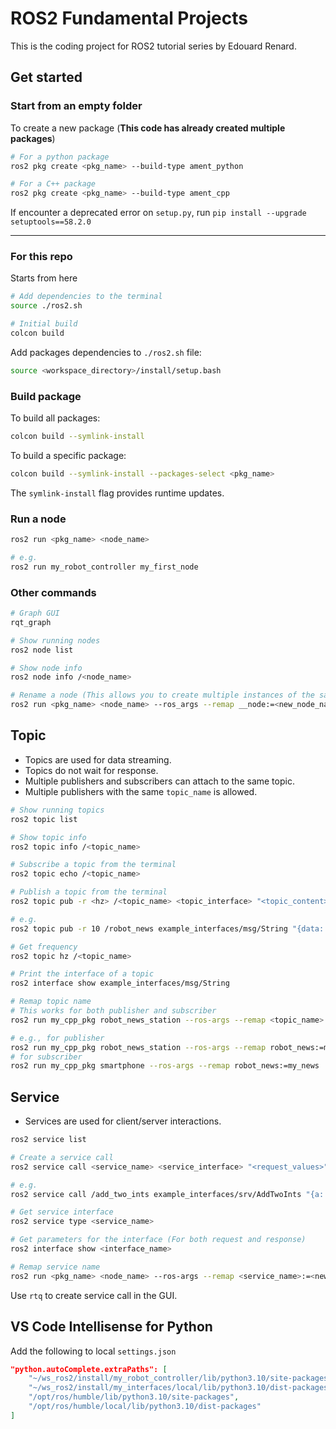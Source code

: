 # ROS2 Fundamental Projects

This is the coding project for ROS2 tutorial series by Edouard Renard.

## Get started

### Start from an empty folder

To create a new package (**This code has already created multiple packages**)

```bash
# For a python package
ros2 pkg create <pkg_name> --build-type ament_python

# For a C++ package
ros2 pkg create <pkg_name> --build-type ament_cpp
```

If encounter a deprecated error on `setup.py`, run `pip install --upgrade setuptools==58.2.0`

---

### For this repo

Starts from here

```bash
# Add dependencies to the terminal
source ./ros2.sh

# Initial build
colcon build
```

Add packages dependencies to `./ros2.sh` file:

```bash
source <workspace_directory>/install/setup.bash
```

### Build package

To build all packages:

```bash
colcon build --symlink-install
```

To build a specific package:

```bash
colcon build --symlink-install --packages-select <pkg_name>
```

The `symlink-install` flag provides runtime updates.

### Run a node

```bash
ros2 run <pkg_name> <node_name>

# e.g.
ros2 run my_robot_controller my_first_node
```

### Other commands

```bash
# Graph GUI
rqt_graph

# Show running nodes
ros2 node list

# Show node info
ros2 node info /<node_name>

# Rename a node (This allows you to create multiple instances of the same node)
ros2 run <pkg_name> <node_name> --ros_args --remap __node:=<new_node_name>
```

## Topic

- Topics are used for data streaming.
- Topics do not wait for response.
- Multiple publishers and subscribers can attach to the same topic.
- Multiple publishers with the same `topic_name` is allowed.

```bash
# Show running topics
ros2 topic list

# Show topic info
ros2 topic info /<topic_name>

# Subscribe a topic from the terminal
ros2 topic echo /<topic_name>

# Publish a topic from the terminal
ros2 topic pub -r <hz> /<topic_name> <topic_interface> "<topic_content>"

# e.g.
ros2 topic pub -r 10 /robot_news example_interfaces/msg/String "{data: 'Hello from terminal'}"

# Get frequency
ros2 topic hz /<topic_name>

# Print the interface of a topic
ros2 interface show example_interfaces/msg/String

# Remap topic name
# This works for both publisher and subscriber
ros2 run my_cpp_pkg robot_news_station --ros-args --remap <topic_name>:=<new_topic_name>

# e.g., for publisher
ros2 run my_cpp_pkg robot_news_station --ros-args --remap robot_news:=my_news
# for subscriber
ros2 run my_cpp_pkg smartphone --ros-args --remap robot_news:=my_news

```

## Service

- Services are used for client/server interactions.

```bash
ros2 service list

# Create a service call
ros2 service call <service_name> <service_interface> "<request_values>"

# e.g.
ros2 service call /add_two_ints example_interfaces/srv/AddTwoInts "{a: 3, b: 4}"

# Get service interface
ros2 service type <service_name>

# Get parameters for the interface (For both request and response)
ros2 interface show <interface_name>

# Remap service name
ros2 run <pkg_name> <node_name> --ros-args --remap <service_name>:=<new_service_name>
```

Use `rtq` to create service call in the GUI.

## VS Code Intellisense for Python

Add the following to local `settings.json`

```json
"python.autoComplete.extraPaths": [
    "~/ws_ros2/install/my_robot_controller/lib/python3.10/site-packages",
    "~/ws_ros2/install/my_interfaces/local/lib/python3.10/dist-packages",
    "/opt/ros/humble/lib/python3.10/site-packages",
    "/opt/ros/humble/local/lib/python3.10/dist-packages"
]
```
